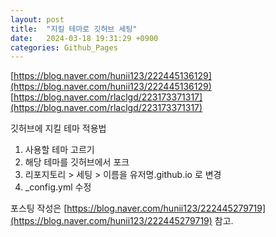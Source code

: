 ```yaml
---
layout: post
title:  "지킬 테마로 깃허브 세팅"
date:   2024-03-18 19:31:29 +0900
categories: Github_Pages
---
```


[https://blog.naver.com/hunii123/222445136129](https://blog.naver.com/hunii123/222445136129)  
[https://blog.naver.com/rlaclgd/223173371317](https://blog.naver.com/rlaclgd/223173371317)


깃허브에 지킬 테마 적용법
1. 사용할 테마 고르기
2. 해당 테마를 깃허브에서 포크
3. 리포지토리 > 세팅 > 이름을 유저명.github.io 로 변경
4. _config.yml 수정

포스팅 작성은 [https://blog.naver.com/hunii123/222445279719](https://blog.naver.com/hunii123/222445279719) 참고.
